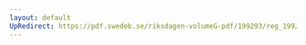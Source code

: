 ```yaml
---
layout: default
UpRedirect: https://pdf.swedeb.se/riksdagen-volumeG-pdf/199293/reg_199293/reg_199293_0045.pdf
---
```

